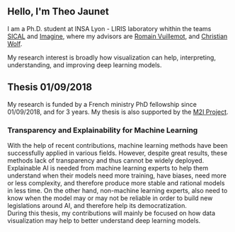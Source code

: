 ## Hello, I'm Theo Jaunet

I am a Ph.D. student at INSA Lyon - LIRIS laboratory whithin the teams [SICAL](https://liris.cnrs.fr/equipe/sical) and [Imagine](https://liris.cnrs.fr/equipe/imagine), where my advisors are [Romain Vuillemot](http://romain.vuillemot.net/), and [Christian Wolf](https://perso.liris.cnrs.fr/christian.wolf/). 


My research interest is broadly how visualization can help, interpreting, understanding, and improving deep learning models.


## Thesis 01/09/2018

My research is funded by a French ministry PhD fellowship since 01/09/2018, and for 3 years. My thesis is also supported by the [M2I Project](https://projet.liris.cnrs.fr/mi2/).


### Transparency and Explainability for Machine Learning


With the help of recent contributions, machine learning methods have been successfully applied in various fields. However, despite great results, these methods lack of transparency and thus cannot be widely deployed. Explainable AI is needed from machine learning experts to help them understand when their models need more training, have biases, need more or less complexity, and therefore produce more stable and rational models in less time.
  On the other hand, non-machine learning experts, also need to know when the model may or may not be reliable in order to build new legislations around AI, and therefore help its democratization.<br/>
During this thesis, my contributions will mainly be focused on how data visualization may help to better understand deep learning models.


